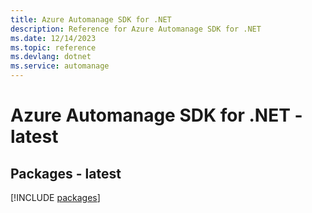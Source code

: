 ```yaml
---
title: Azure Automanage SDK for .NET
description: Reference for Azure Automanage SDK for .NET
ms.date: 12/14/2023
ms.topic: reference
ms.devlang: dotnet
ms.service: automanage
---
```

# Azure Automanage SDK for .NET - latest
## Packages - latest
[!INCLUDE [packages](automanage-index.md)]